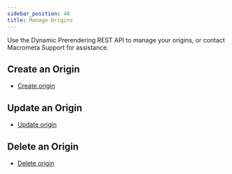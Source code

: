 ```yaml
---
sidebar_position: 40
title: Manage Origins
---
```


Use the Dynamic Prerendering REST API to manage your origins, or contact Macrometa Support for assistance.

## Create an Origin

- [Create origin](https://www.macrometa.com/docs/apiPrerendering#/paths/api-prerender-v1-origins/post)

## Update an Origin

- [Update origin](https://www.macrometa.com/docs/apiPrerendering#/paths/api-prerender-v1-origins-origin/patch)

## Delete an Origin

- [Delete origin](https://www.macrometa.com/docs/apiPrerendering#/paths/api-prerender-v1-origins-origin/delete)
